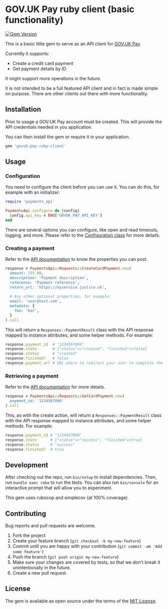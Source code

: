 # GOV.UK Pay ruby client (basic functionality)

[![Gem Version](https://badge.fury.io/rb/govuk-pay-ruby-client.svg)](https://badge.fury.io/rb/govuk-pay-ruby-client)

This is a basic little gem to serve as an API client for [GOV.UK Pay](https://www.payments.service.gov.uk).

Currently it supports:

* Create a credit card payment
* Get payment details by ID

It might support more operations in the future.

It is not intended to be a full featured API client and in fact is made simple on purpose. There are other clients out there with more functionality.

## Installation

Prior to usage a GOV.UK Pay account must be created. This will provide the API credentials needed in you application.

You can then install the gem or require it in your application.

```ruby
gem 'govuk-pay-ruby-client'
```

## Usage

### Configuration

You need to configure the client before you can use it. You can do this, for example with an initializer:

```ruby
require 'payments_api'

PaymentsApi.configure do |config|
  config.api_key = ENV['GOVUK_PAY_API_KEY']
end
````

There are several options you can configure, like open and read timeouts, logging, and more. Please refer to the [Configuration class](lib/payments_api/configuration.rb) for more details.

### Creating a payment

Refer to the [API documentation](https://govukpay-api-browser.cloudapps.digital/#create-a-payment) to know the properties you can post.

```ruby
response = PaymentsApi::Requests::CreateCardPayment.new(
  amount: 215_00,
  description: 'Payment description',
  reference: 'Payment reference',
  return_url: 'https://myservice.justice.uk',
  
  # Any other optional properties, for example:
  email: 'user@test.com',
  metadata: {
    foo: 'bar',
  }
).call
```

This will return a `Responses::PaymentResult` class with the API response mapped to instance attributes, and some helper methods. For example:

```ruby
response.payment_id  # "1234567890"
response.state       # {"status"=>"created", "finished"=>false}
response.status      # "created"
response.finished?   # false
response.payment_url # URL where to redirect your user to complete the payment
```

### Retrieving a payment

Refer to the [API documentation](https://govukpay-api-browser.cloudapps.digital/#get-a-payment) for more details.

```ruby
response = PaymentsApi::Requests::GetCardPayment.new(
  payment_id: '1234567890'
).call
```

This, as with the create action, will return a `Responses::PaymentResult` class with the API response mapped to instance attributes, and some helper methods. For example:

```ruby
response.payment_id # "1234567890"
response.state      # {"status"=>"success", "finished"=>true}
response.status     # "success"
response.finished?  # true
```

## Development

After checking out the repo, run `bin/setup` to install dependencies. Then, run `bundle exec rake` to run the tests. You can also run `bin/console` for an interactive prompt that will allow you to experiment.

This gem uses rubocop and simplecov (at 100% coverage).

## Contributing

Bug reports and pull requests are welcome.

1. Fork the project
2. Create your feature branch (`git checkout -b my-new-feature`)
3. Commit until you are happy with your contribution (`git commit -am 'Add some feature'`)
4. Push the branch (`git push origin my-new-feature`)
5. Make sure your changes are covered by tests, so that we don't break it unintentionally in the future.
6. Create a new pull request.

## License

The gem is available as open source under the terms of the [MIT License](https://opensource.org/licenses/MIT).

